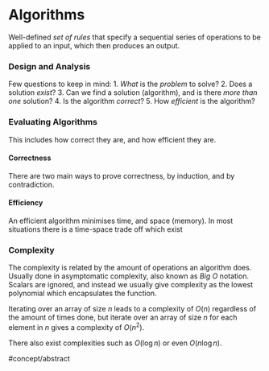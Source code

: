 # Algorithms
Well-defined *set of rules* that specify a sequential series of operations to be applied to an input, which then produces an output.

### Design and Analysis
Few questions to keep in mind:
	1. *What* is the *problem* to solve?
	2. Does a solution *exist*?
	3. Can we find a solution (algorithm), and is there *more* *than* *one* solution?
	4. Is the algorithm *correct*?
	5. How *efficient* is the algorithm?

### Evaluating Algorithms
This includes how correct they are, and how efficient they are.

#### Correctness
There are two main ways to prove correctness, by induction, and by contradiction.

#### Efficiency
An efficient algorithm minimises time, and space (memory). In most situations there is a time-space trade off which exist

### Complexity 
The complexity is related by the amount of operations an algorithm does. Usually done in asymptomatic complexity, also known as *Big O* notation. Scalars are ignored, and instead we usually give complexity as the lowest polynomial which encapsulates the function.

Iterating over an array of size $n$ leads to a complexity of $O(n)$ regardless of the amount of times done, but iterate over an array of size $n$ for each element in $n$ gives a complexity of $O(n^2)$.

There also exist complexities such as $O (\log n)$ or even $O (n\log n)$.

#concept/abstract 